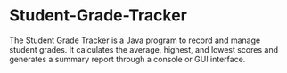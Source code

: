 # Student-Grade-Tracker
The Student Grade Tracker is a Java program to record and manage student grades. It calculates the average, highest, and lowest scores and generates a summary report through a console or GUI interface.
